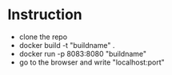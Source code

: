 # Instruction
- clone the repo
- docker build -t "buildname" .
- docker run -p 8083:8080 "buildname"
- go to the browser and write "localhost:port"
